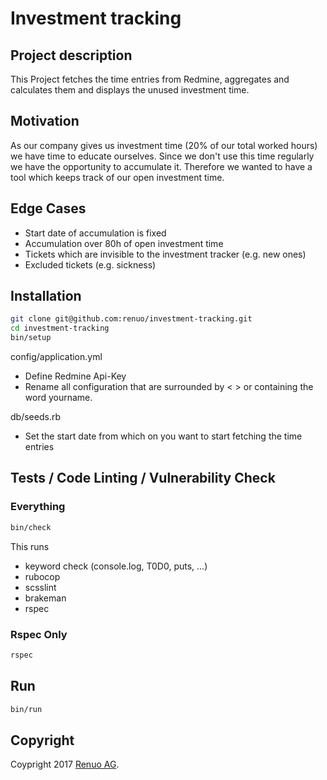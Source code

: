 # Investment tracking

## Project description

This Project fetches the time entries from Redmine, aggregates and calculates them and displays
the unused investment time.

## Motivation

As our company gives us investment time (20% of our total worked hours) we have time to educate ourselves. 
Since we don't use this time regularly we have the opportunity to accumulate it. Therefore we wanted to have a tool 
which keeps track of our open investment time.

## Edge Cases

* Start date of accumulation is fixed
* Accumulation over 80h of open investment time
* Tickets which are invisible to the investment tracker (e.g. new ones)
* Excluded tickets (e.g. sickness)

## Installation

```sh
git clone git@github.com:renuo/investment-tracking.git
cd investment-tracking
bin/setup
```

config/application.yml

* Define Redmine Api-Key
* Rename all configuration that are surrounded by < > or containing the word yourname.

db/seeds.rb

* Set the start date from which on you want to start fetching the time entries

## Tests / Code Linting / Vulnerability Check

### Everything

```sh
bin/check
```

This runs

* keyword check (console.log, T0D0, puts, ...)
* rubocop
* scsslint
* brakeman
* rspec

### Rspec Only

```sh
rspec
```

## Run

```sh
bin/run
```

## Copyright

Coypright 2017 [Renuo AG](https://www.renuo.ch/).
